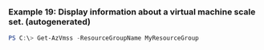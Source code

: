 
### Example 19: Display information about a virtual machine scale set. (autogenerated)
```powershell
PS C:\> Get-AzVmss -ResourceGroupName MyResourceGroup


